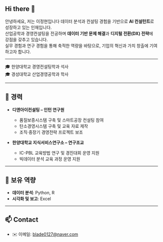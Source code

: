 ## Hi there 👋
안녕하세요, 저는 이정현입니다
데이터 분석과 컨설팅 경험을 기반으로 **AI 컨설턴트**로 성장하고 있는 인재입니다.  
산업공학과 경영컨설팅을 전공하며 **데이터 기반 문제 해결**과 **디지털 전환(DX) 전략**에 강점을 갖추고 있습니다.  
실무 경험과 연구 경험을 통해 축적한 역량을 바탕으로, 기업의 혁신과 가치 창출에 기여하고자 합니다.

---

🎓 한양대학교 경영컨설팅학과 석사  
🎓 경성대학교 산업경영공학과 학사  

---

## 💼 경력  
- **디앤아이컨설팅 – 인턴 연구원**  
  - 품질보증시스템 구축 및 스마트공장 컨설팅 참여  
  - 탄소경영시스템 구축 및 교육 자료 제작  
  - 조직·중장기 경영전략 프로젝트 보조  

- **한양대학교 지식서비스연구소 – 연구조교**  
  - IC-PBL 교육방법 연구 및 경진대회 운영 지원  
  - 빅데이터 분석 교육 과정 운영 지원  

---

## 🚀 보유 역량  
- **데이터 분석**: Python, R 
- **시각화 및 보고**: Excel  

---

## 📫 Contact  
- ✉️ 이메일:  blade0127@naver.com 
